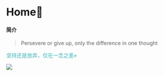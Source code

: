 # Home🏡

#### 简介

> Persevere or give up, only the difference in one thought

<font color="#3eb4b7">坚持还是放弃，仅在一念之差✊</font>

![](https://s1.ax1x.com/2020/05/09/YQfUMD.jpg)

